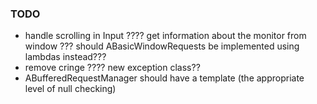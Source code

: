 ### TODO

- handle scrolling in Input
???? get information about the monitor from window
??? should ABasicWindowRequests be implemented using lambdas instead???
- remove cringe
???? new exception class??
- ABufferedRequestManager should have a template
(the appropriate level of null checking)
